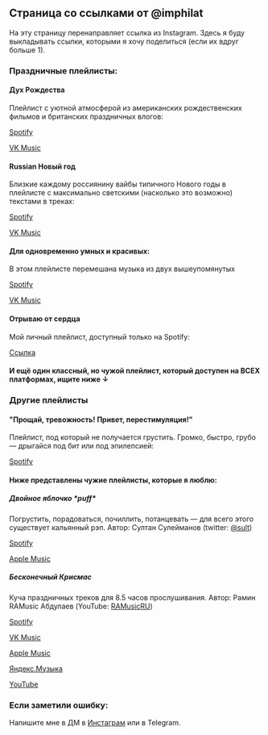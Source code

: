 ## Страница со ссылками от @imphilat

На эту страницу перенаправляет ссылка из Instagram.
Здесь я буду выкладывать ссылки, которыми я хочу поделиться (если их вдруг больше 1).

### Праздничные плейлисты:

#### Дух Рождества

Плейлист с уютной атмосферой из американских рождественских фильмов и британских праздничных влогов:

[Spotify](https://open.spotify.com/playlist/3Z46qeKfJBCmFSYXpH3cMo?si=24d0fb8edc804595)

[VK Music](https://vk.com/music/playlist/315908433_2)

#### Russian Новый год

Близкие каждому россиянину вайбы типичного Нового годы в плейлисте с максимально светскими (насколько это возможно) текстами в треках:

[Spotify](https://open.spotify.com/playlist/1xt0AhShlmTkxEhR8Ezd7m?si=5f304cd121c2475b)

[VK Music](https://vk.com/music/playlist/315908433_3)

#### Для одновременно умных и красивых:

В этом плейлисте перемешана музыка из двух вышеупомянутых

[Spotify](https://open.spotify.com/playlist/3LL6vjcLbrlNwAlD1szoND?si=8df79257bdb4498f)

[VK Music](https://vk.com/music/playlist/315908433_4)

#### Отрываю от сердца

Мой личный плейлист, доступный только на Spotify: 

[Ссылка](https://open.spotify.com/playlist/0DyoZk0wyPrGkqDfvkM9xh?si=ec875e9fadf440b8)

#### И ещё один классный, но чужой плейлист, который доступен на ВСЕХ платформах, ищите ниже ↓

### Другие плейлисты

#### "Прощай, тревожность! Привет, перестимуляция!"

Плейлист, под который не получается грустить. Громко, быстро, грубо — дрыгайся под бит или под эпилепсией:

[Spotify](https://open.spotify.com/playlist/42LxC75420QaM33GmfUIq9?si=5cb3188108c2435b)

#### Ниже представлены чужие плейлисты, которые я люблю:

##### Двойное яблочко \*puff\*

Погрустить, порадоваться, почиллить, потанцевать — для всего этого существует кальянный рэп. Автор: Султан Сулейманов (twitter: [@sult](https://twitter.com/sult))

[Spotify](https://open.spotify.com/playlist/7Em1Pd9GJIGUC6iCRTGgbP?si=08ee40088bd9404e)

[Apple Music](https://music.apple.com/ru/playlist/pl.u-11zBB7miGNpXyx)

##### Бесконечный Крисмас

Куча праздничных треков для 8.5 часов прослушивания. Автор: Рамин RAMusic Абдулаев (YouTube: [RAMusicRU](https://www.youtube.com/c/RAMusicRU/featured))

[Spotify](https://bit.ly/SPOTIultimate)

[VK Music](http://bit.ly/NGVKultimate)

[Apple Music](http://bit.ly/ULTIMATENG)

[Яндекс.Музыка](http://bit.ly/NGultimate)

[YouTube](https://youtube.com/playlist?list=PLUiRpA0twnX2T1YkBZ0A4vpXLoesTVYz7)

### Если заметили ошибку:

Напишите мне в ДМ в [Инстаграм](https://www.instagram.com/imphilat) или в Telegram.
